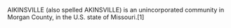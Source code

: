 AIKINSVILLE (also spelled AKINSVILLE) is an unincorporated community in Morgan County, in the U.S. state of Missouri.[1]
